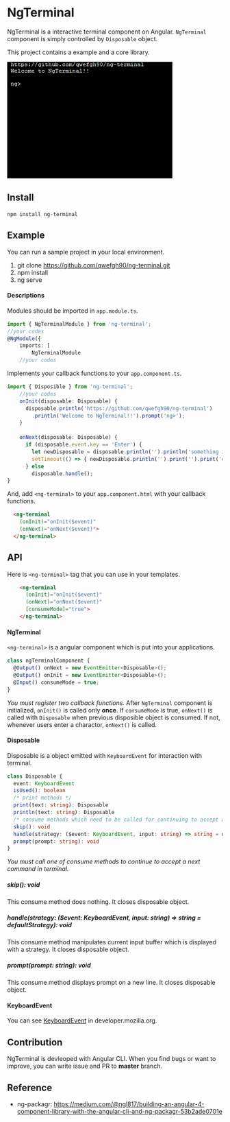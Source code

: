 # NgTerminal

NgTerminal is a interactive terminal component on Angular. `NgTerminal` component is simply controlled by `Disposable` object.

This project contains a example and a core library.

![play.gif](play.gif)

## Install

```
npm install ng-terminal
```

## Example

You can run a sample project in your local environment.

1) git clone https://github.com/qwefgh90/ng-terminal.git
2) npm install
3) ng serve

#### Descriptions

Modules should be imported in `app.module.ts`.

```typescript
import { NgTerminalModule } from 'ng-terminal';
//your codes
@NgModule({
    imports: [
        NgTerminalModule
    //your codes
```

Implements your callback functions to your `app.component.ts`.

```typescript
import { Disposible } from 'ng-terminal';
    //your codes
    onInit(disposable: Disposable) {
      disposable.println('https://github.com/qwefgh90/ng-terminal')
        .println('Welcome to NgTerminal!!').prompt('ng>');
    }

    onNext(disposable: Disposable) {
      if (disposable.event.key == 'Enter') {
        let newDisposable = disposable.println('').println('something is in progress...')
        setTimeout(() => { newDisposable.println('').print('').print('complete!').prompt('ng>'); }, 2000);
      } else
        disposable.handle();
}
```

And, add `<ng-terminal>` to your `app.component.html` with your callback functions.

```html
  <ng-terminal 
    (onInit)="onInit($event)" 
    (onNext)="onNext($event)">
  </ng-terminal>
```

## API

Here is `<ng-terminal>` tag that you can use in your templates.

```html
    <ng-terminal
      (onInit)="onInit($event)" 
      (onNext)="onNext($event)"
      [consumeMode]="true">
    </ng-terminal>
```


#### NgTerminal

`<ng-terminal>` is a angular component which is put into your applications.

```typescript
class ngTerminalComponent {
  @Output() onNext = new EventEmitter<Disposable>();
  @Output() onInit = new EventEmitter<Disposable>();
  @Input() consumeMode = true;
}
```

*You must register two callback functions.* After `NgTerminal` component is initialized, `onInit()` is called only **once**. If `consumeMode` is true, `onNext()` is called with `Disposable` when previous disposible object is consumed. If not, whenever users enter a charactor, `onNext()` is called.

#### Disposable 

Disposable is a object emitted with `KeyboardEvent` for interaction with terminal.

```typescript
class Disposable {
  event: KeyboardEvent
  isUsed(): boolean
  /* print methods */
  print(text: string): Disposable
  println(text: string): Disposable
  /* consume methods which need to be called for continuing to accept a next command.*/
  skip(): void
  handle(strategy: ($event: KeyboardEvent, input: string) => string = defaultStrategy): void
  prompt(prompt: string): void
}
```

*You must call one of consume methods to continue to accept a next command in terminal.*

##### skip(): void

This consume method does nothing. It closes disposable object.

##### handle(strategy: ($event: KeyboardEvent, input: string) => string = defaultStrategy): void
  
This consume method manipulates current input buffer which is displayed with a strategy. It closes disposable object.

##### prompt(prompt: string): void

This consume method displays prompt on a new line. It closes disposable object.

#### KeyboardEvent

You can see [KeyboardEvent](https://developer.mozilla.org/ko/docs/Web/API/KeyboardEvent) in developer.mozilla.org.

## Contribution

NgTerminal is devleoped with Angular CLI.
When you find bugs or want to improve, you can write issue and PR to **master** branch.

## Reference

- ng-packagr: https://medium.com/@ngl817/building-an-angular-4-component-library-with-the-angular-cli-and-ng-packagr-53b2ade0701e
